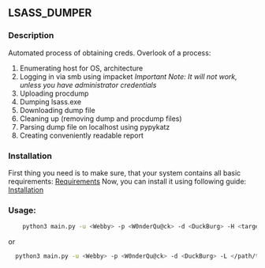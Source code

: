 ## LSASS_DUMPER

### Description
Automated process of obtaining creds.
Overlook of a process:
  1. Enumerating host for OS, architecture
  2. Logging in via smb using impacket
  *Important Note: It will not work, unless you have administrator credentials*
  3. Uploading procdump
  4. Dumping lsass.exe
  5. Downloading dump file
  6. Cleaning up (removing dump and procdump files)
  7. Parsing dump file on localhost using pypykatz
  8. Creating conveniently readable report

### Installation
First thing you need is to make sure, that your system contains all basic requirements: [Requirements](requirements.md)
Now, you can install it using following guide: [Installation](INSTALLATION.md)



### Usage:
```bash
    python3 main.py -u <Webby> -p <W0nderQu@ck> -d <DuckBurg> -H <target_ip> -vr <0|1>
```
  or
```bash
  python3 main.py -u <Webby> -p <W0nderQu@ck> -d <DuckBurg> -L </path/to/target_file> -vr <0|1>
```
